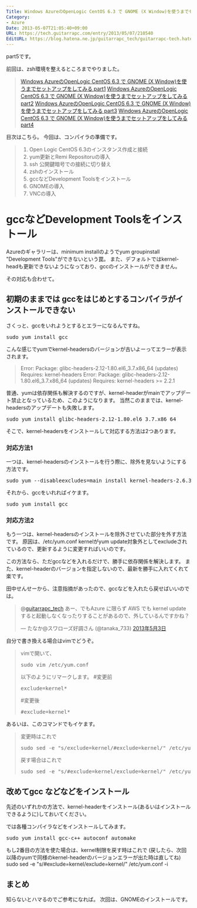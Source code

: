 ```yaml
---
Title: Windows AzureのOpenLogic CentOS 6.3 で GNOME (X Window)を使うまでセットアップをしてみる part5
Category:
- Azure
Date: 2013-05-07T21:05:40+09:00
URL: https://tech.guitarrapc.com/entry/2013/05/07/210540
EditURL: https://blog.hatena.ne.jp/guitarrapc_tech/guitarrapc-tech.hatenablog.com/atom/entry/11696248318757675680
---
```


part5です。

前回は、zsh環境を整えるところまでやりました。
<blockquote><a href="http://guitarrapc.wordpress.com/2013/05/06/windows-azure%e3%81%aeopenlogic-centos-6-3-%e3%81%a7-gnome-x-window%e3%82%92%e4%bd%bf%e3%81%86%e3%81%be%e3%81%a7%e3%82%bb%e3%83%83%e3%83%88%e3%82%a2%e3%83%83%e3%83%97%e3%82%92%e3%81%97%e3%81%a6/" target="_blank">Windows AzureのOpenLogic CentOS 6.3 で GNOME (X Window)を使うまでセットアップをしてみる part1</a>
<a href="http://guitarrapc.wordpress.com/2013/05/06/windows-azure%e3%81%aeopenlogic-centos-6-3-%e3%81%a7-gnome-x-window%e3%82%92%e4%bd%bf%e3%81%86%e3%81%be%e3%81%a7%e3%82%bb%e3%83%83%e3%83%88%e3%82%a2%e3%83%83%e3%83%97%e3%82%92%e3%81%97%e3%81%a6-2/" target="_blank">Windows AzureのOpenLogic CentOS 6.3 で GNOME (X Window)を使うまでセットアップをしてみる part2</a>
<a href="http://guitarrapc.wordpress.com/2013/05/07/windows-azure%e3%81%aeopenlogic-centos-6-3-%e3%81%a7-gnome-x-window%e3%82%92%e4%bd%bf%e3%81%86%e3%81%be%e3%81%a7%e3%82%bb%e3%83%83%e3%83%88%e3%82%a2%e3%83%83%e3%83%97%e3%82%92%e3%81%97%e3%81%a6-3/" target="_blank">Windows AzureのOpenLogic CentOS 6.3 で GNOME (X Window)を使うまでセットアップをしてみる part3</a>
<a href="http://guitarrapc.wordpress.com/2013/05/08/windows-azure%e3%81%aeopenlogic-centos-6-3-%e3%81%a7-gnome-x-window%e3%82%92%e4%bd%bf%e3%81%86%e3%81%be%e3%81%a7%e3%82%bb%e3%83%83%e3%83%88%e3%82%a2%e3%83%83%e3%83%97%e3%82%92%e3%81%97%e3%81%a6-5/" target="_blank">Windows AzureのOpenLogic CentOS 6.3 で GNOME (X Window)を使うまでセットアップをしてみる part4</a>
</blockquote>

目次はこちら。
今回は、コンパイラの準備です。
<blockquote>
<ol>
	<li>Open Logic CentOS 6.3のインスタンス作成と接続</li>
	<li>yum更新とRemi Repositoruの導入</li>
	<li>ssh 公開鍵暗号での接続に切り替え</li>
	<li>zshのインストール</li>
	<li>gccなどDevelopment Toolsをインストール</li>
	<li>GNOMEの導入</li>
	<li>VNCの導入</li>
</ol>
</blockquote>


<h1>gccなどDevelopment Toolsをインストール</h1>
Azureのギャラリーは、minimum installのようでyum groupinstall "Development Tools"ができないという罠。
また、デフォルトではkernel-headも更新できないようになっており、gccのインストールができません。

その対応も合わせて。

<h2>初期のままでは gccをはじめとするコンパイラがインストールできない</h2>

さくっと、gccをいれようとするとエラーになるんですね。
<pre class="brush: powershell">
sudo yum install gcc
</pre>

こんな感じでyumでkernel-headersのバージョンが古いよーってエラーが表示されます。
<blockquote>Error: Package: glibc-headers-2.12-1.80.el6_3.7.x86_64 (updates)
		   Requires: kernel-headers
Error: Package: glibc-headers-2.12-1.80.el6_3.7.x86_64 (updates)
		   Requires: kernel-headers &gt;= 2.2.1</blockquote>

普通、yumは依存関係も解決するのですが、kernel-headerがmainでアップデート禁止となっているため、このようになります。
当然このままでは、kernel-headersのアップデートも失敗します。
<pre class="brush: powershell">
sudo yum install glibc-headers-2.12-1.80.el6_3.7.x86_64
</pre>

そこで、kernel-headersをインストールして対応する方法は2つあります。

<h3>対応方法1</h3>
一つは、kernel-headersのインストールを行う際に、除外を見ないようにする方法です。
<pre class="brush: powershell">
sudo yum --disableexcludes=main install kernel-headers-2.6.32-279.14.1.el6.openlogic.x86_64
</pre>

それから、gccをいれればイケます。
<pre class="brush: powershell">
sudo yum install gcc
</pre>

<h3>対応方法2</h3>
もう一つは、kernel-headersのインストールを除外させていた部分を外す方法です。
原因は、/etc/yum.conf kernelがyum update対象外としてexcludeされているので、更新するように変更すればいいのです。

この方法なら、ただgccなどを入れるだけで、勝手に依存関係を解決します。
また、kernel-headerのバージョンを指定しないので、最新を勝手に入れてくれて楽です。

田中せんせーから、注意指摘があったので、gccなどを入れたら戻せばいいのでは。
<blockquote class="twitter-tweet" lang="ja"><p>@<a href="https://twitter.com/guitarrapc_tech">guitarrapc_tech</a> あー、でもAzure に限らず AWS でも kernel update すると起動しなくなったりすることがあるので、外しているんですかね？</p>&mdash; たなか@スワローズ好調さん (@tanaka_733) <a href="https://twitter.com/tanaka_733/status/330397729111019520">2013年5月3日</a></blockquote>



自分で書き換える場合はvimでどうぞ。
<blockquote>
vimで開いて、
<pre class="brush: powershell">
sudo vim /etc/yum.conf
</pre>

以下のようにリマークします。
#変更前
<pre class="brush: powershell">
exclude=kernel*
</pre>

#変更後
<pre class="brush: powershell">
#exclude=kernel*
</pre></blockquote>

あるいは、このコマンドでもイケます。
<blockquote>
変更時はこれで
<pre class="brush: powershell">
sudo sed -e &quot;s/exclude=kernel/#exclude=kernel/&quot; /etc/yum.conf -i
</pre>

戻す場合はこれで
<pre class="brush: powershell">
sudo sed -e &quot;s/#exclude=kernel/exclude=kernel/&quot; /etc/yum.conf -i
</pre></blockquote>

<h2>改めてgcc などなどをインストール</h2>
先述のいずれかの方法で、kernel-headerをインストール(あるいはインストールできるように)しておいてください。

では各種コンパイラなどをインストールしてみます。
<pre class="brush: powershell">
sudo yum install gcc-c++ autoconf automake
</pre>

もし2番目の方法を使た場合は、kernel制限を戻す時はこれで (戻したら、次回以降のyumで同様のkernel-headerのバージョンエラーが出た時は直してね)
sudo sed -e "s/#exclude=kernel/exclude=kernel/" /etc/yum.conf -i

<h2>まとめ</h2>
知らないとハマるのでご参考になれば。
次回は、GNOMEのインストールです。
